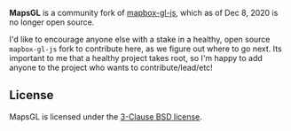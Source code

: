 **MapsGL** is a community fork of [mapbox-gl-js](https://github.com/mapbox/mapbox-gl-js), which as of Dec 8, 2020 is no longer open source.

I'd like to encourage anyone else with a stake in a healthy, open source `mapbox-gl-js` fork to contribute here, as we figure out where to go next. Its important to me that a healthy project takes root, so I'm happy to add anyone to the project who wants to contribute/lead/etc!

## License

MapsGL is licensed under the [3-Clause BSD license](./LICENSE.txt).
